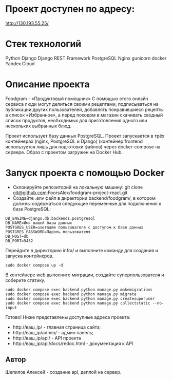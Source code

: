 # Проект доступен по адресу:
http://130.193.55.25/
# Стек технологий
Python Django Django REST Framework PostgreSQL Nginx gunicorn docker  Yandex.Cloud

# Описание проекта
Foodgram - «Продуктовый помощник»
С помощью этого онлайн сервиса люди могут делиться своими рецептами, подписываться на публикации других пользователей, добавлять понравившиеся рецепты в список «Избранное», а перед походом в магазин скачивать сводный список продуктов, необходимых для приготовления одного или нескольких выбранных блюд.

Проект использует базу данных PostgreSQL. Проект запускается в трёх контейнерах (nginx, PostgreSQL и Django) (контейнер frontend используется лишь для подготовки файлов) через docker-compose на сервере. Образ с проектом загружен на Docker Hub.

# Запуск проекта с помощью Docker
- Склонируйте репозиторий на локальную машину:
git clone git@github.com:FoorsAlex/foodgram-project-react.git
- Создайте .env файл в директории backend/foodgram/, в котором должны содержаться следующие переменные для подключения к базе PostgreSQL:

```
DB_ENGINE=django.db.backends.postgresql
DB_NAME=Имя вашей базы данных
POSTGRES_USER=username пользователя с доступом к базе данных
POSTGRES_PASSWORD=Пароль пользователя
DB_HOST=db
DB_PORT=5432
```
Перейдите в директорию infra/ и выполните команду для создания и запуска контейнеров.
```
sudo docker compose up -d 
```
В контейнере web выполните миграции, создайте суперпользователя и соберите статику.
```
sudo docker compose exec backend python manage.py makemigrations
sudo docker compose exec backend python manage.py migrate
sudo docker compose exec backend python manage.py createsuperuser
sudo docker compose exec backend python manage.py collectstatic --no-input 
```
Готово! Ниже представлены доступные адреса проекта:

- http://ваш_ip/ - главная страница сайта;
- http://ваш_ip/admin/ - админ панель;
- http://ваш_ip/api/ - API проекта
- http://ваш_ip/api/docs/redoc.html - документация к API

## Автор
Шепилов Алексей - создание api, деплой на сервер.
